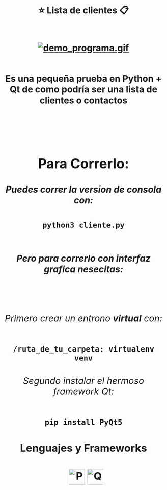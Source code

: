 <h1 align="center">⭐️ Lista de clientes 📋<h1/>
<div align="center">
  <br />
<a href=#><img src="https://media.giphy.com/media/WTPtS1Svf1SV9BZE3T/giphy.gif" alt="demo_programa.gif" border="0"></a>
  <br /><br />
  <p>Es una pequeña prueba en Python + Qt de como podría ser una lista de clientes o contactos</p>
  <br /><br />
<div/>  

## Para Correrlo:
##### Puedes correr la version de consola con:  
```python3 cliente.py```  
      
##### Pero para correrlo con **interfaz grafica** nesecitas:  
     
###### Primero crear un entrono **virtual** con:  
``` /ruta_de_tu_carpeta: virtualenv venv ```  
###### Segundo instalar el hermoso framework Qt:  
``` pip install PyQt5 ```  

<h3 align="center">Lenguajes y Frameworks<h3/> <div align="center"> 
<a href="https://github.com/NekoShooter?tab=repositories&q=&type=&language="><img src="https://i.ibb.co/Zd4fwqL/Python.png" alt="Python" width='50'></a>
<a href="https://github.com/NekoShooter?tab=repositories&q=&type=&language="><img src="https://i.ibb.co/QDXhVsT/QT.png" alt="QT" width='50'>
<div/>
<br /><br />
